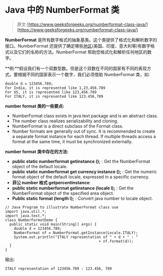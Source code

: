 # Java 中的 NumberFormat 类

> 原文:[https://www.geeksforgeeks.org/numberformat-class-java/](https://www.geeksforgeeks.org/numberformat-class-java/)

**NumberFormat** 是所有数字格式的抽象基类。这个类提供了格式化和解析数字的接口。NumberFormat 还提供了确定哪些[地区](https://docs.oracle.com/javase/7/docs/api/java/util/Locale.html)(美国、印度、意大利等)有数字格式以及它们的名称的方法。NumberFormat 帮助您格式化和解析任何地区的数字。

**例:**假设我们有一个双数型数。但是这个双数在不同的国家有不同的表现方式。要根据不同的国家表示一个数字，我们必须借助 NumberFormat 类，如:

```
double d = 123456.789;
For India, it is represented like 1,23,456.789
For US, it is represented like 123,456.789
For ITALY, it is represented like 123.456,789

```

**number format 类的一些要点:**

*   NumberFormat class exists in java.text package and is an abstract class.
*   The number class realizes serializability and cloning.
*   NumberFormat is a direct subclass of the Format class.
*   Number formats are generally out of sync. It is recommended to create a separate format instance for each thread. If multiple threads access a format at the same time, it must be synchronized externally.

**number format 类中存在的方法:**

*   **public static numberformat getinstance ();** : Get the NumberFormat object of the default locale.
*   **public static numberformat get currency instance ();** : Get the numeric format object of the default locale, expressed in a specific currency.
*   **菲公 number 格式 getpercentinstance**:
*   **public static numberformat getinstance (locale l);** : Get the NumberFormat object of the specified area object.
*   **Public static format (length l);** : Convert java number to locale object.

```
// Java Program to illustrate NumberFormat class use
import java.util.*;
import java.text.*;
class NumberFormatDemo {
  public static void main(String[] args) {
    double d = 123456.789;
    NumberFormat nf = NumberFormat.getInstance(Locale.ITALY);
    System.out.println("ITALY representation of " + d + " : "
                                           + nf.format(d));
  }
}
```

输出:

```
ITALY representation of 123456.789 : 123.456, 789

```